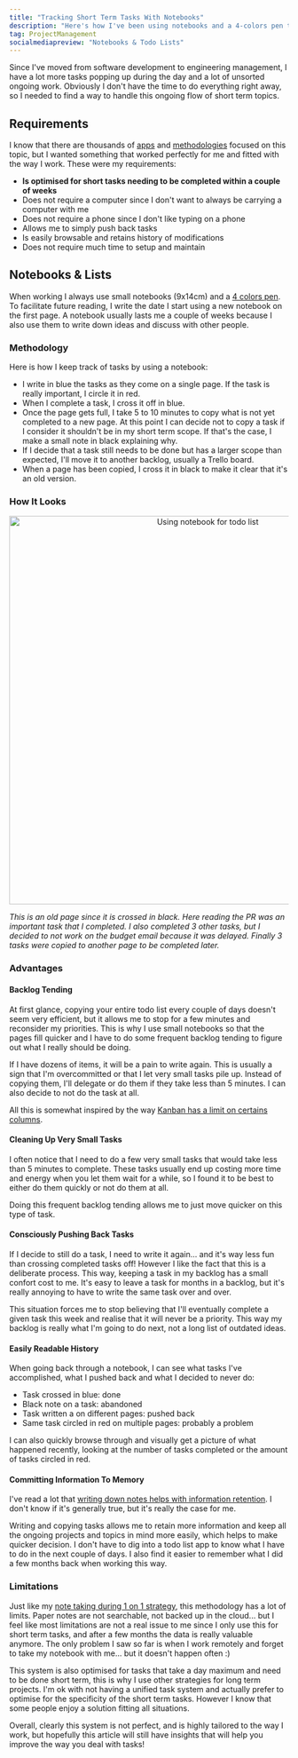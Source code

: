 ```yaml
---
title: "Tracking Short Term Tasks With Notebooks"
description: "Here's how I've been using notebooks and a 4-colors pen to handle any small tasks coming my way."
tag: ProjectManagement
socialmediapreview: "Notebooks & Todo Lists"
---
```


Since I've moved from software development to engineering management, I have a lot more tasks popping up during the day and a lot of unsorted ongoing work. Obviously I don't have the time to do everything right away, so I needed to find a way to handle this ongoing flow of short term topics.

## Requirements

I know that there are thousands of [apps][1] and [methodologies][2] focused on this topic, but I wanted something that worked perfectly for me and fitted with the way I work. These were my requirements:

- **Is optimised for short tasks needing to be completed within a couple of weeks**
- Does not require a computer since I don't want to always be carrying a computer with me
- Does not require a phone since I don't like typing on a phone
- Allows me to simply push back tasks
- Is easily browsable and retains history of modifications
- Does not require much time to setup and maintain

## Notebooks & Lists

When working I always use small notebooks (9x14cm) and a [4 colors pen][3]. To facilitate future reading, I write the date I start using a new notebook on the first page. A notebook usually lasts me a couple of weeks because I also use them to write down ideas and discuss with other people.

### Methodology

Here is how I keep track of tasks by using a notebook:

- I write in blue the tasks as they come on a single page. If the task is really important, I circle it in red.
- When I complete a task, I cross it off in blue.
- Once the page gets full, I take 5 to 10 minutes to copy what is not yet completed to a new page. At this point I can decide not to copy a task if I consider it shouldn't be in my short term scope. If that's the case, I make a small note in black explaining why.
- If I decide that a task still needs to be done but has a larger scope than expected, I'll move it to another backlog, usually a Trello board.
- When a page has been copied, I cross it in black to make it clear that it's an old version.

### How It Looks

<div class="image-wrapper" style="text-align: center"><img src="/assets/blog/note_todo.jpg" alt="Using notebook for todo list" style="padding: 0px; width: 700px;"/></div>

_This is an old page since it is crossed in black. Here reading the PR was an important task that I completed. I also completed 3 other tasks, but I decided to not work on the budget email because it was delayed. Finally 3 tasks were copied to another page to be completed later._

### Advantages

#### Backlog Tending

At first glance, copying your entire todo list every couple of days doesn't seem very efficient, but it allows me to stop for a few minutes and reconsider my priorities.  This is why I use small notebooks so that the pages fill quicker and I have to do some frequent backlog tending to figure out what I really should be doing.

If I have dozens of items, it will be a pain to write again. This is usually a sign that I'm overcommitted or that I let very small tasks pile up. Instead of copying them, I'll delegate or do them if they take less than 5 minutes. I can also decide to not do the task at all.

All this is somewhat inspired by the way [Kanban has a limit on certains columns][4].

#### Cleaning Up Very Small Tasks

I often notice that I need to do a few very small tasks that would take less than 5 minutes to complete. These tasks usually end up costing more time and energy when you let them wait for a while, so I found it to be best to either do them quickly or not do them at all.

Doing this frequent backlog tending allows me to just move quicker on this type of task.

#### Consciously Pushing Back Tasks

If I decide to still do a task, I need to write it again... and it's way less fun than crossing completed tasks off! However I like the fact that this is a deliberate process. This way, keeping a task in my backlog has a small confort cost to me. It's easy to leave a task for months in a backlog, but it's really annoying to have to write the same task over and over.

This situation forces me to stop believing that I'll eventually complete a given task this week and realise that it will never be a priority. This way my backlog is really what I'm going to do next, not a long list of outdated ideas.

#### Easily Readable History

When going back through a notebook, I can see what tasks I've accomplished, what I pushed back and what I decided to never do:

- Task crossed in blue: done
- Black note on a task: abandoned
- Task written a on different pages: pushed back
- Same task circled in red on multiple pages: probably a problem

I can also quickly browse through and visually get a picture of what happened recently, looking at the number of tasks completed or the amount of tasks circled in red.

#### Committing Information To Memory

I've read a lot that [writing down notes helps with information retention][5]. I don't know if it's generally true, but it's really the case for me.

Writing and copying tasks allows me to retain more information and keep all the ongoing projects and topics in mind more easily, which helps to make quicker decision. I don't have to dig into a todo list app to know what I have to do in the next couple of days. I also find it easier to remember what I did a few months back when working this way.

### Limitations

Just like my [note taking during 1 on 1 strategy][6], this methodology has a lot of limits. Paper notes are not searchable, not backed up in the cloud... but I feel like most limitations are not a real issue to me since I only use this for short term tasks, and after a few months the data is really valuable anymore. The only problem I saw so far is when I work remotely and forget to take my notebook with me... but it doesn't happen often :)

This system is also optimised for tasks that take a day maximum and need to be done short term, this is why I use other strategies for long term projects. I'm ok with not having a unified task system and actually prefer to optimise for the specificity of the short term tasks. However I know that some people enjoy a solution fitting all situations.

Overall, clearly this system is not perfect, and is highly tailored to the way I work, but hopefully this article will still have insights that will help you improve the way you deal with tasks!

[1]:	https://evernote.com/
[2]:	https://en.wikipedia.org/wiki/Getting_Things_Done
[3]:	http://amzn.to/2y2NXeg
[4]:	https://www.atlassian.com/agile/kanban/wip-limits
[5]:	http://www.npr.org/2016/04/17/474525392/attention-students-put-your-laptops-away
[6]:	/blog/2017/10/09/paper-note-taking-meetings/
